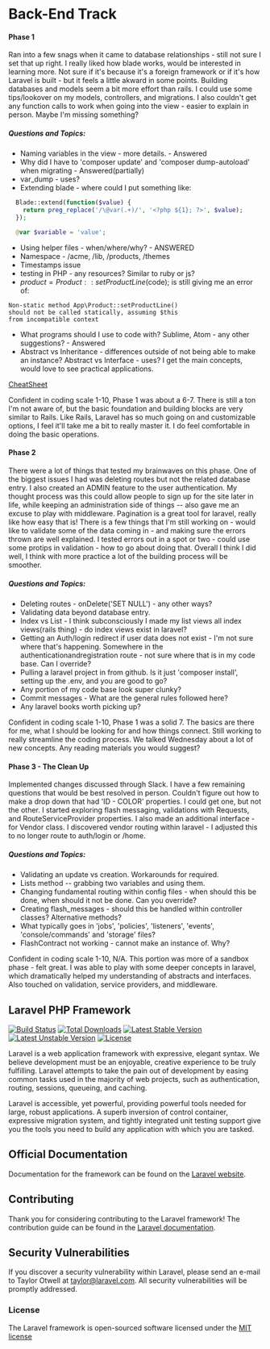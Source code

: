 
# Back-End Track

#### Phase 1

Ran into a few snags when it came to database relationships - still not sure I set that up right. I really liked how blade works, would be interested in learning more. Not sure if it's because it's a foreign framework or if it's how Laravel is built - but it feels a little akward in some points. Building databases and models seem a bit more effort than rails. I could use some tips/lookover on my models, controllers, and migrations. I also couldn't get any function calls to work when going into the view - easier to explain in person.  Maybe I'm missing something?


##### Questions and Topics:

+ Naming variables in the view - more details. - Answered
+ Why did I have to 'composer update' and 'composer dump-autoload' when migrating - Answered(partially)
+ var_dump - uses?
+ Extending blade - where could I put something like:
```php
  Blade::extend(function($value) {
    return preg_replace('/\@var(.+)/', '<?php ${1}; ?>', $value);
  });

  @var $variable = 'value';
```
+ Using helper files - when/where/why? - ANSWERED
+ Namespace - /acme, /lib, /products, /themes
+ Timestamps issue
+ testing in PHP - any resources? Similar to ruby or js?
+ $product = Product::setProductLine($code); is still giving me an error of:
```
Non-static method App\Product::setProductLine() 
should not be called statically, assuming $this 
from incompatible context

```
+ What programs should I use to code with? Sublime, Atom - any other suggestions? - Answered
+ Abstract vs Inheritance - differences outside of not being able to make an instance? Abstract vs Interface - uses? I get the main concepts, would love to see practical applications.

[CheatSheet](http://cheats.jesse-obrien.ca/)

Confident in coding scale 1-10, Phase 1 was about a 6-7. There is still a ton I'm not aware of, but the basic foundation and building blocks are very similar to Rails. Like Rails, Laravel has so much going on and customizable options, I feel it'll take me a bit to really master it. I do feel comfortable in doing the basic operations.


#### Phase 2

There were a lot of things that tested my brainwaves on this phase. One of the biggest issues I had was deleting routes but not the related database entry. I also created an ADMIN feature to the user authentication. My thought process was this could allow people to sign up for the site later in life, while keeping an administration side of things -- also gave me an excuse to play with middleware. Pagination is a great tool for laravel, really like how easy that is! There is a few things that I'm still working on - would like to validate some of the data coming in - and making sure the errors thrown are well explained. I tested errors out in a spot or two - could use some protips in validation - how to go about doing that. Overall I think I did well, I think with more practice a lot of the building process will be smoother.

##### Questions and Topics:

+ Deleting routes - onDelete('SET NULL') - any other ways?
+ Validating data beyond database entry.
+ Index vs List - I think subconsciously I made my list views all index views(rails thing) - do index views exist in laravel?
+ Getting an Auth/login redirect if user data does not exist - I'm not sure where that's happening. Somewhere in the authenticationandregistration route - not sure where that is in my code base. Can I override?
+ Pulling a laravel project in from github. Is it just 'composer install', setting up the .env, and you are good to go?
+ Any portion of my code base look super clunky?
+ Commit messages - What are the general rules followed here?
+ Any laravel books worth picking up?

Confident in coding scale 1-10, Phase 1 was a solid 7. The basics are there for me, what I should be looking for and how things connect. Still working to really streamline the coding process. We talked Wednesday about a lot of new concepts. Any reading materials you would suggest?


#### Phase 3 - The Clean Up

Implemented changes discussed through Slack. I have a few remaining questions that would be best resolved in person. Couldn't figure out how to make a drop down that had 'ID - COLOR' properties. I could get one, but not the other. I started exploring flash messaging, validations with Requests, and RouteServiceProvider properties. I also made an additional interface - for Vendor class. I discovered vendor routing within laravel - I adjusted this to no longer route to auth/login or /home. 


##### Questions and Topics:

+ Validating an update vs creation. Workarounds for required.
+ Lists method -- grabbing two variables and using them.
+ Changing fundamental routing within config files - when should this be done, when should it not be done. Can you override?
+ Creating flash_messages - should this be handled within controller classes? Alternative methods?
+ What typically goes in 'jobs', 'policies', 'listeners', 'events', 'console/commands' and 'storage' files?
+ FlashContract not working - cannot make an instance of. Why?

Confident in coding scale 1-10, N/A. This portion was more of a sandbox phase - felt great. I was able to play with some deeper concepts in laravel, which dramatically helped my understanding of abstracts and interfaces. Also touched on validation, service providers, and middleware.





## Laravel PHP Framework

[![Build Status](https://travis-ci.org/laravel/framework.svg)](https://travis-ci.org/laravel/framework)
[![Total Downloads](https://poser.pugx.org/laravel/framework/d/total.svg)](https://packagist.org/packages/laravel/framework)
[![Latest Stable Version](https://poser.pugx.org/laravel/framework/v/stable.svg)](https://packagist.org/packages/laravel/framework)
[![Latest Unstable Version](https://poser.pugx.org/laravel/framework/v/unstable.svg)](https://packagist.org/packages/laravel/framework)
[![License](https://poser.pugx.org/laravel/framework/license.svg)](https://packagist.org/packages/laravel/framework)


Laravel is a web application framework with expressive, elegant syntax. We believe development must be an enjoyable, creative experience to be truly fulfilling. Laravel attempts to take the pain out of development by easing common tasks used in the majority of web projects, such as authentication, routing, sessions, queueing, and caching.

Laravel is accessible, yet powerful, providing powerful tools needed for large, robust applications. A superb inversion of control container, expressive migration system, and tightly integrated unit testing support give you the tools you need to build any application with which you are tasked.

## Official Documentation

Documentation for the framework can be found on the [Laravel website](http://laravel.com/docs).

## Contributing

Thank you for considering contributing to the Laravel framework! The contribution guide can be found in the [Laravel documentation](http://laravel.com/docs/contributions).

## Security Vulnerabilities

If you discover a security vulnerability within Laravel, please send an e-mail to Taylor Otwell at taylor@laravel.com. All security vulnerabilities will be promptly addressed.

### License

The Laravel framework is open-sourced software licensed under the [MIT license](http://opensource.org/licenses/MIT)
